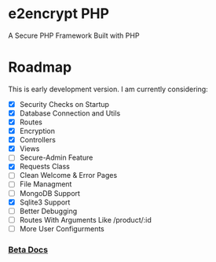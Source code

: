 # e2encrypt PHP
A Secure PHP Framework Built with PHP
# Roadmap

This is early development version. I am currently considering:

- [x] Security Checks on Startup
- [x] Database Connection and Utils
- [X] Routes
- [X] Encryption
- [X] Controllers
- [X] Views
- [ ] Secure-Admin Feature
- [X] Requests Class
- [ ] Clean Welcome & Error Pages
- [ ] File Managment
- [ ] MongoDB Support
- [X] Sqlite3 Support
- [ ] Better Debugging
- [ ] Routes With Arguments Like /product/:id
- [ ] More User Configurments

### [Beta Docs](https://prtechs-organization.gitbook.io/e2encrypt-frame-php/)